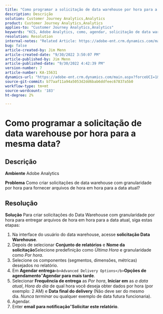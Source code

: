 ```yaml
---
title: "Como programar a solicitação de data warehouse por hora para a mesma data?"
description: Descrição
solution: Customer Journey Analytics,Analytics
product: Customer Journey Analytics,Analytics
applies-to: "Customer Journey Analytics,Analytics"
keywords: "KCS, Adobe Analytics, como, agendar, solicitação de data warehouse por hora, mesma data"
resolution: Resolution
internal-notes: "Related Article: https://adobe-ent.crm.dynamics.com/main.aspx?appid=c8f3a4cd-a068-e911-a957-000d3a34e00b&pagetype=entityrecord&etn=knowledgearticle&id=b5d08a45-cea0-ea11-a812-000d3a303484"
bug: false
article-created-by: Jim Menn
article-created-date: "9/30/2022 3:50:07 PM"
article-published-by: Jim Menn
article-published-date: "9/30/2022 4:42:39 PM"
version-number: 7
article-number: KA-15631
dynamics-url: "https://adobe-ent.crm.dynamics.com/main.aspx?forceUCI=1&pagetype=entityrecord&etn=knowledgearticle&id=ce7a4b8d-d740-ed11-9db1-0022480866ad"
source-git-commit: b77aaf11a94a5053d2dd6bab6ddfeec67837a5b0
workflow-type: tm+mt
source-wordcount: '183'
ht-degree: 2%

---
```


# Como programar a solicitação de data warehouse por hora para a mesma data?

## Descrição


<b>Ambiente</b>
Adobe Analytics

<b>Problema</b>
Como criar solicitações de data warehouse com granularidade por hora para fornecer arquivos de hora em hora para a data atual?


## Resolução


<b>Solução</b>
Para criar solicitações do Data Warehouse com granularidade por hora para entregar arquivos de hora em hora para a data atual, siga estas etapas:

1. Na interface do usuário do data warehouse, acesse <b>solicitação Data Warehouse</b>.
2. Depois de selecionar <b>Conjunto de relatórios</b> e <b>Nome da solicitação</b>Selecione predefinição como *Última Hora* e granularidade como *Por hora*.
3. Selecione os componentes (segmentos, dimensões, métricas) desejados no relatório.
4. Em <b>Agendar entrega</b>``<b>Advanced Delivery Options</b>``<b>Opções de agendamento</b>&quot;<b>Agendar para mais tarde</b>.
5. Selecionar <b>Frequência de entrega</b> as *Por hora*, <b>Iniciar em</b> as *a data atual*, *Hora do dia* de qual hora você deseja obter dados por hora (por exemplo: 2 AM) e <b>Data final do delivery</b> (Não deve ser do mesmo dia. *Nunca terminar* ou qualquer exemplo de data futura funcionaria).
6. Agendar.
7. Enter <b>email para notificação</b>&quot;<b>Solicitar este relatório</b>.

